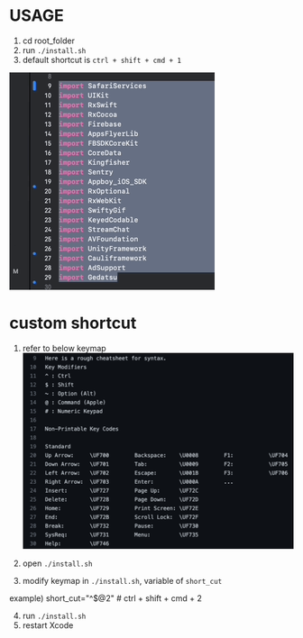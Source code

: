 # USAGE
1. cd root_folder
2. run `./install.sh`
3. default shortcut is `ctrl + shift + cmd + 1`  
  
![usage](/images/sort_by_length.gif)
# custom shortcut
1. refer to below keymap
![키맵](/images/keymap.png)

2. open `./install.sh`

3. modify keymap in `./install.sh`, variable of `short_cut`  
  
example) short_cut="^\$@2" # ctrl + shift + cmd + 2

4. run `./install.sh`
5. restart Xcode

